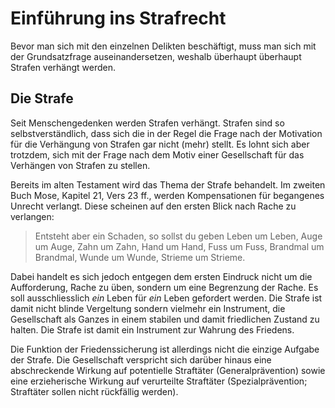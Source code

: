 # Einführung ins Strafrecht

Bevor man sich mit den einzelnen Delikten beschäftigt, muss man sich mit
der Grundsatzfrage auseinandersetzen, weshalb überhaupt überhaupt
Strafen verhängt werden.

## Die Strafe

Seit Menschengedenken werden Strafen verhängt. Strafen sind so
selbstverständlich, dass sich die in der Regel die Frage nach der
Motivation für die Verhängung von Strafen gar nicht (mehr) stellt. Es
lohnt sich aber trotzdem, sich mit der Frage nach dem Motiv einer
Gesellschaft für das Verhängen von Strafen zu stellen.

Bereits im alten Testament wird das Thema der Strafe behandelt. Im
zweiten Buch Mose, Kapitel 21, Vers 23 ff., werden Kompensationen für
begangenes Unrecht verlangt. Diese scheinen auf den ersten Blick nach
Rache zu verlangen:

>Entsteht aber ein Schaden, so sollst du geben Leben um Leben, Auge um
>Auge, Zahn um Zahn, Hand um Hand, Fuss um Fuss, Brandmal um Brandmal,
>Wunde um Wunde, Strieme um Strieme.

Dabei handelt es sich jedoch entgegen dem ersten Eindruck nicht um die
Aufforderung, Rache zu üben, sondern um eine Begrenzung der Rache. Es
soll ausschliesslich *ein* Leben für *ein* Leben gefordert werden. Die
Strafe ist damit nicht blinde Vergeltung sondern vielmehr ein
Instrument, die Gesellschaft als Ganzes in einem stabilen und damit
friedlichen Zustand zu halten. Die Strafe ist damit ein Instrument zur
Wahrung des Friedens.

Die Funktion der Friedenssicherung ist allerdings nicht die einzige
Aufgabe der Strafe. Die Gesellschaft verspricht sich darüber hinaus eine
abschreckende Wirkung auf potentielle Straftäter (Generalprävention)
sowie eine erzieherische Wirkung auf verurteilte Straftäter
(Spezialprävention; Straftäter sollen nicht rückfällig werden). 